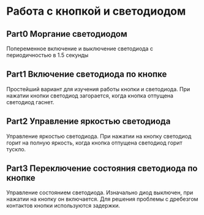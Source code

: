 # Работа с кнопкой и светодиодом

## Part0 Моргание светодиодом
Попеременное включение и выключение светодиода с периодичностью в 1.5 секунды

## Part1 Включение светодиода по кнопке
Простейший вариант для изучения работы кнопки и светодиода. При нажатии кнопки светодиод загорается, когда кнопка отпущена светодиод гаснет.

## Part2 Управление яркостью светодиода
Управление яркостью светодиода. При нажатии на кнопку светодиод горит на полную яркость, когда кнопка отпущена светодиод горит тускло.

## Part3 Переключение состояния светодиода по кнопке
Управление состоянием светодиода. Изначально диод выключен, при нажатии на кнопку он включается. Для решения проблемы с дребезгом контактов кнопки используются задержки.